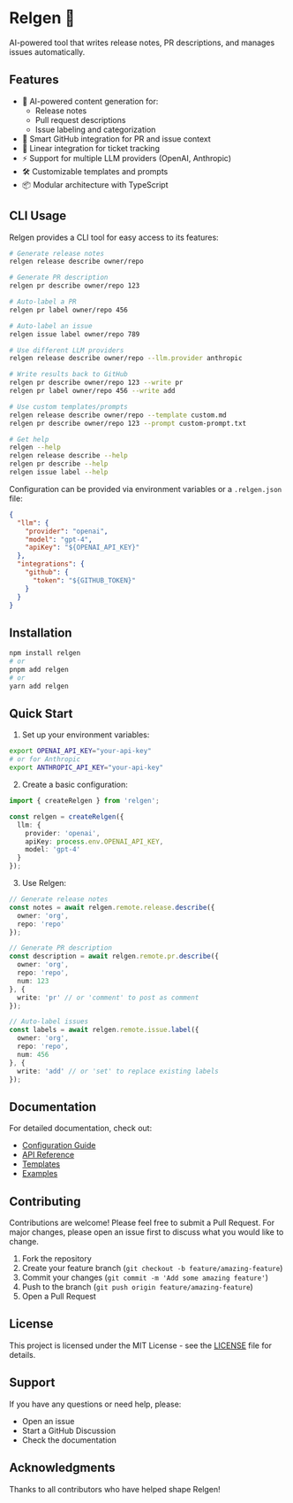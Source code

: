 # Relgen 📝

AI-powered tool that writes release notes, PR descriptions, and manages issues automatically.

## Features

- 🤖 AI-powered content generation for:
  - Release notes
  - Pull request descriptions
  - Issue labeling and categorization
- 🔄 Smart GitHub integration for PR and issue context
- 🎯 Linear integration for ticket tracking
- ⚡ Support for multiple LLM providers (OpenAI, Anthropic)
- 🛠️ Customizable templates and prompts
- 📦 Modular architecture with TypeScript

## CLI Usage

Relgen provides a CLI tool for easy access to its features:

```bash
# Generate release notes
relgen release describe owner/repo

# Generate PR description
relgen pr describe owner/repo 123

# Auto-label a PR
relgen pr label owner/repo 456

# Auto-label an issue
relgen issue label owner/repo 789

# Use different LLM providers
relgen release describe owner/repo --llm.provider anthropic

# Write results back to GitHub
relgen pr describe owner/repo 123 --write pr
relgen pr label owner/repo 456 --write add

# Use custom templates/prompts
relgen release describe owner/repo --template custom.md
relgen pr describe owner/repo 123 --prompt custom-prompt.txt

# Get help
relgen --help
relgen release describe --help
relgen pr describe --help
relgen issue label --help
```

Configuration can be provided via environment variables or a `.relgen.json` file:

```json
{
  "llm": {
    "provider": "openai",
    "model": "gpt-4",
    "apiKey": "${OPENAI_API_KEY}"
  },
  "integrations": {
    "github": {
      "token": "${GITHUB_TOKEN}"
    }
  }
}
```

## Installation

```bash
npm install relgen
# or
pnpm add relgen
# or
yarn add relgen
```

## Quick Start

1. Set up your environment variables:
```bash
export OPENAI_API_KEY="your-api-key"
# or for Anthropic
export ANTHROPIC_API_KEY="your-api-key"
```

2. Create a basic configuration:

```typescript
import { createRelgen } from 'relgen';

const relgen = createRelgen({
  llm: {
    provider: 'openai',
    apiKey: process.env.OPENAI_API_KEY,
    model: 'gpt-4'
  }
});
```

3. Use Relgen:

```typescript
// Generate release notes
const notes = await relgen.remote.release.describe({
  owner: 'org',
  repo: 'repo'
});

// Generate PR description
const description = await relgen.remote.pr.describe({
  owner: 'org',
  repo: 'repo',
  num: 123
}, {
  write: 'pr' // or 'comment' to post as comment
});

// Auto-label issues
const labels = await relgen.remote.issue.label({
  owner: 'org',
  repo: 'repo', 
  num: 456
}, {
  write: 'add' // or 'set' to replace existing labels
});
```

## Documentation

For detailed documentation, check out:

- [Configuration Guide](docs/configuration.md)
- [API Reference](docs/api.md)
- [Templates](docs/templates.md)
- [Examples](apps/relgen/examples)

## Contributing

Contributions are welcome! Please feel free to submit a Pull Request. For major changes, please open an issue first to discuss what you would like to change.

1. Fork the repository
2. Create your feature branch (`git checkout -b feature/amazing-feature`)
3. Commit your changes (`git commit -m 'Add some amazing feature'`)
4. Push to the branch (`git push origin feature/amazing-feature`)
5. Open a Pull Request

## License

This project is licensed under the MIT License - see the [LICENSE](LICENSE) file for details.

## Support

If you have any questions or need help, please:
- Open an issue
- Start a GitHub Discussion
- Check the documentation

## Acknowledgments

Thanks to all contributors who have helped shape Relgen!
